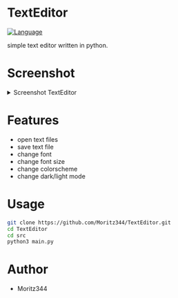 # TextEditor
[![Language](https://img.shields.io/badge/language-python-blue.svg?style=flat)](https://www.python.org) 

simple text editor written in python.

# Screenshot
</details>
<details>
<summary>Screenshot TextEditor</summary>

![Screenshot_68](https://github.com/user-attachments/assets/d7cd9dc1-99b8-4ffa-b801-4484808fe05a)


</details>

# Features
- open text files
- save text file
- change font
- change font size
- change colorscheme
- change dark/light mode

# Usage
```bash
git clone https://github.com/Moritz344/TextEditor.git
cd TextEditor
cd src
python3 main.py

```

# Author
- Moritz344
